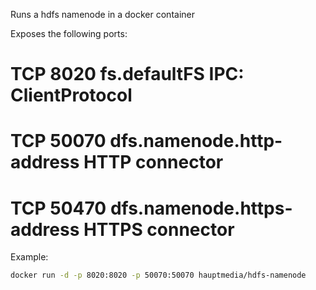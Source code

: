 Runs a hdfs namenode in a docker container

Exposes the following ports:

# TCP   8020    fs.defaultFS                    IPC: ClientProtocol
# TCP   50070   dfs.namenode.http-address       HTTP connector
# TCP   50470   dfs.namenode.https-address      HTTPS connector


Example: 

```bash
docker run -d -p 8020:8020 -p 50070:50070 hauptmedia/hdfs-namenode
```

